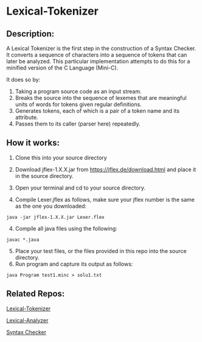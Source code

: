 # Lexical-Tokenizer

## Description:
A Lexical Tokenizer is the first step in the construction of a Syntax Checker. It converts a sequence of characters into a sequence of tokens that can later be analyzed. This particular implementation attempts to do this for a minified version of the C Language (Mini-C).

It does so by:
1) Taking a program source code as an input stream. 
2) Breaks the source into the sequence of lexemes that are meaningful units of words for tokens given regular definitions. 
3) Generates tokens, each of which is a pair of a token name and its attribute.
4) Passes them to its caller (parser here) repeatedly.

## How it works:

1. Clone this into your source directory

2. Download jflex-1.X.X.jar from https://jflex.de/download.html and place it in the source directory.

3. Open your terminal and cd to your source directory.

4. Compile Lexer.jflex as follows, make sure your jflex number is the same as the one you downloaded:
```
java -jar jflex-1.X.X.jar Lexer.flex
```
4. Compile all java files using the following:
```
javac *.java
```
5. Place your test files, or the files provided in this repo into the source directory.
6. Run program and capture its output as follows:
```
java Program test1.minc > solu1.txt
```

## Related Repos:
[Lexical-Tokenizer](https://github.com/khalkmq/Lexical-Tokenizer)

[Lexical-Analyzer]()

[Syntax Checker]()
